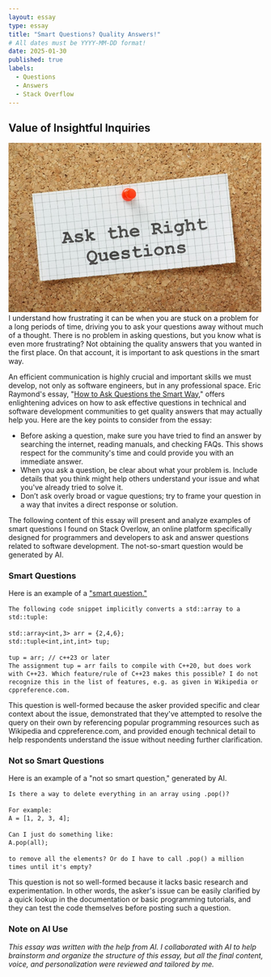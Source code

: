 ```yaml
---
layout: essay
type: essay
title: "Smart Questions? Quality Answers!"
# All dates must be YYYY-MM-DD format!
date: 2025-01-30
published: true
labels:
  - Questions
  - Answers
  - Stack Overflow
---
```

## Value of Insightful Inquiries
<div class="text-start p-4">
  <img width="500px" src="../img/essay/essay-03-thumbnail.jpg" class="img-thumbnail" >
</div>
I understand how frustrating it can be when you are stuck on a problem for a long periods of time, driving you to ask your questions away without much of a thought. There is no problem in asking questions, but you know what is even more frustrating? Not obtaining the quality answers that you wanted in the first place. On that account, it is important to ask questions in the smart way.

An efficient communication is highly crucial and important skills we must develop, not only as software engineers, but in any professional space. Eric Raymond's essay, "[How to Ask Questions the Smart Way](http://www.catb.org/esr/faqs/smart-questions.html)," offers enlightening advices on how to ask effective questions in technical and software development communities to get quality answers that may actually help you. Here are the key points to consider from the essay: 
- Before asking a question, make sure you have tried to find an answer by searching the internet, reading manuals, and checking FAQs. This shows respect for the community's time and could provide you with an immediate answer.
- When you ask a question, be clear about what your problem is. Include details that you think might help others understand your issue and what you've already tried to solve it.
- Don’t ask overly broad or vague questions; try to frame your question in a way that invites a direct response or solution.

The following content of this essay will present and analyze examples of smart questions I found on Stack Overlow, an online platform specifically designed for programmers and developers to ask and answer questions related to software development. The not-so-smart question would be generated by AI.

### Smart Questions
Here is an example of a ["smart question."](https://stackoverflow.com/questions/79395045/which-feature-of-c23-allows-converting-stdarray-to-stdtuple)
```
The following code snippet implicitly converts a std::array to a std::tuple:

std::array<int,3> arr = {2,4,6};
std::tuple<int,int,int> tup;
    
tup = arr; // c++23 or later
The assignment tup = arr fails to compile with C++20, but does work with C++23. Which feature/rule of C++23 makes this possible? I do not recognize this in the list of features, e.g. as given in Wikipedia or cppreference.com.
```
This question is well-formed because the asker provided specific and clear context about the issue, demonstrated that they've attempted to resolve the query on their own by referencing popular programming resources such as Wikipedia and cppreference.com, and provided enough technical detail to help respondents understand the issue without needing further clarification.

### Not so Smart Questions
Here is an example of a "not so smart question," generated by AI.
```
Is there a way to delete everything in an array using .pop()?

For example:
A = [1, 2, 3, 4];

Can I just do something like:
A.pop(all);

to remove all the elements? Or do I have to call .pop() a million times until it's empty?
```
This question is not so well-formed because it lacks basic research and experimentation. In other words, the asker's issue can be easily clarified by a quick lookup in the documentation or basic programming tutorials, and they can test the code themselves before posting such a question.

### Note on AI Use
*This essay was written with the help from AI. I collaborated with AI to help brainstorm and organize the structure of this essay, but all the final content, voice, and personalization were reviewed and tailored by me.*

